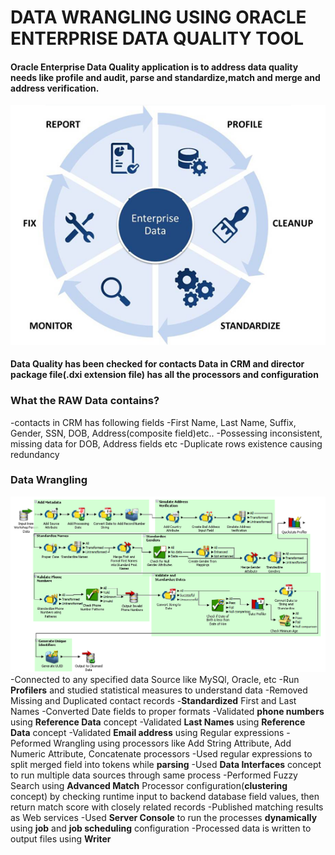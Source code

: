 # DATA WRANGLING USING ORACLE ENTERPRISE DATA QUALITY TOOL
#### Oracle Enterprise Data Quality application is to address data quality needs like profile and audit, parse and standardize,match and merge and address verification.
![image1.png](images/data_quality.png)<br>
#### Data Quality has been checked for contacts Data in CRM and director package file(.dxi extension file) has all the processors and configuration
### What the RAW Data contains?
-contacts in CRM has following fields
-First Name, Last Name, Suffix, Gender, SSN, DOB, Address(composite field)etc..
-Possessing inconsistent, missing data for DOB, Address fields etc
-Duplicate rows existence causing redundancy
### Data Wrangling
![image2.png](images/process.png)<br>
-Connected to any specified data Source like MySQl, Oracle, etc
-Run __Profilers__ and studied statistical measures to understand data
-Removed Missing and Duplicated contact records
-__Standardized__ First and Last Names
-Converted Date fields to proper formats
-Validated __phone numbers__ using __Reference Data__ concept
-Validated __Last Names__ using __Reference Data__ concept
-Validated __Email address__ using Regular expressions
-Peformed Wrangling using processors like Add String Attribute, Add Numeric Attribute, Concatenate processors
-Used regular expressions to split merged field into tokens while __parsing__
-Used __Data Interfaces__ concept to run  multiple data sources through same process
-Performed Fuzzy Search using __Advanced Match__ Processor configuration(__clustering__ concept) by checking runtime input to backend database field values, then return match score with closely related records
-Published matching results as Web services
-Used __Server Console__ to run the processes __dynamically__ using __job__ and __job scheduling__ configuration
-Processed data is written to output files using __Writer__
